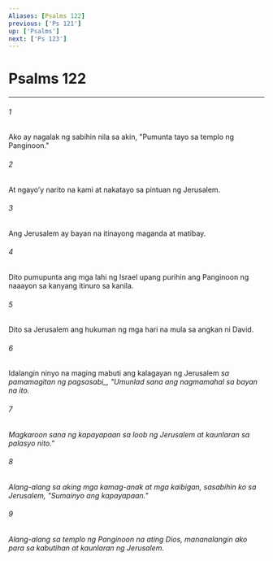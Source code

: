 ```yaml
---
Aliases: [Psalms 122]
previous: ['Ps 121']
up: ['Psalms']
next: ['Ps 123']
---
```

# Psalms 122

***






















###### 1 










Ako ay nagalak ng sabihin nila sa akin, "Pumunta tayo sa templo ng Panginoon." 





















###### 2 










At ngayoʼy narito na kami at nakatayo sa pintuan ng Jerusalem. 





















###### 3 










Ang Jerusalem ay bayan na itinayong maganda at matibay. 





















###### 4 










Dito pumupunta ang mga lahi ng Israel upang purihin ang Panginoon ng naaayon sa kanyang itinuro sa kanila. 





















###### 5 










Dito sa Jerusalem ang hukuman ng mga hari na mula sa angkan ni David. 





















###### 6 










Idalangin ninyo na maging mabuti ang kalagayan ng Jerusalem <i class="trans-change">sa pamamagitan ng pagsasabi_, "Umunlad sana ang nagmamahal sa bayan na ito. 





















###### 7 










Magkaroon sana ng kapayapaan sa loob ng Jerusalem at kaunlaran sa palasyo nito." 





















###### 8 










Alang-alang sa aking mga kamag-anak at mga kaibigan, sasabihin ko sa Jerusalem, "Sumainyo ang kapayapaan." 





















###### 9 










Alang-alang sa templo ng Panginoon na ating Dios, mananalangin ako para sa kabutihan at kaunlaran ng Jerusalem.
